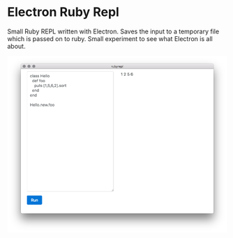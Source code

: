 # Electron Ruby Repl

Small Ruby REPL written with Electron. Saves the input to a temporary file which is passed on to ruby. Small experiment to see what Electron is all about.

![Screenshot](repl.png)
